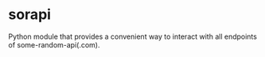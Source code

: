# sorapi
Python module that provides a convenient way to interact with all endpoints of some-random-api(.com).
